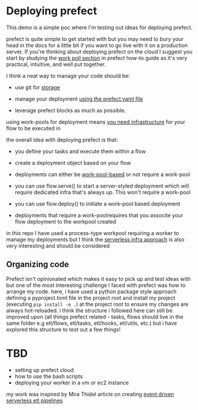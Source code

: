 # Deploying prefect

This demo is a simple poc where I'm testing out ideas for deploying prefect.

prefect is quite simple to get started with but you may need to bury your head in the docs for a little bit if you want to go
live with it on a production server. If you're thinking about deploying prefect on the cloud I suggest you start by studying the [work poll section](https://docs.prefect.io/latest/guides/#work-pools) in prefect how-to guide as it's very practical, intuitive, and well put together.

I think a neat way to manage your code should be:

- use git for [storage](https://docs.prefect.io/latest/guides/#work-pools) 

- manage your deployment [using the prefect.yaml file](https://docs.prefect.io/latest/guides/prefect-deploy/#working-with-multiple-deployments-with-prefectyaml)

- leverage prefect blocks as much as possible.

using work-pools for deployment means [you need infrastructure](https://docs.prefect.io/latest/guides/#work-pools) for your flow to be executed in

the overall idea with deploying prefect is that:

- you define your tasks and execute them within a flow

- create a deployment object based on your flow

- deployments can either be [work-pool-based](https://docs.prefect.io/latest/guides/prefect-deploy/#work-pool-based-deployments) or not require a work-pool

- you can use flow.serve() to start a server-styled deployment which will require dedicated infra that's always up. This won't require a work-pool

- you can use flow.deploy() to initiate a work-pool based deployment

- deployments that require a work-poolrequires that you associte your flow deployment to the workpool created


in this repo I have used a process-type workpool requiring a worker to manage my deployments but I think the [serverless infra approach](https://docs.prefect.io/latest/guides/deployment/serverless-workers/) is also very interesting and should be considered


## Organizing code

Prefect isn't opinionated which makes it easy to pick up and test ideas with but one of the most interesting challenge I faced with prefect was how to arrange my code. here, i have used a python package style approach defining a pyproject.toml file in the project root and install my project (executing `pip install -e .`) at the project root to ensure my changes are always hot-reloaded. i think the structure i followed here can still be improved upon (all things prefect related - tasks, flows should live in the same folder e.g etl/flows, etl/tasks, etl/hooks, etl/utils, etc.) but i have explored this structure to test out a few things!


# TBD

- setting up prefect cloud
- how to use the bash scripts
- deploying your worker in a vm or ec2 instance


my work was inspired by Mira Thidel article on creating [event driven serverless etl pipelines](https://www.prefect.io/blog/orchestrating-event-driven-serverless-data-pipelines-prefect-pulumi-aws)